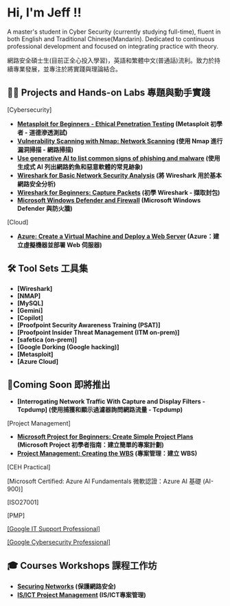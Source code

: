 <h1>Hi, I'm Jeff !! </h1>

A master's student in Cyber Security (currently studying full-time), fluent in both English and Traditional Chinese(Mandarin). Dedicated to continuous professional development and focused on integrating practice with theory.



網路安全碩士生(目前正全心投入學習)，英語和繁體中文(普通話)流利。致力於持續專業發展，並專注於將實踐與理論結合。

<h2>👨‍💻 Projects and Hands-on Labs 專題與動手實踐</h2>

[Cybersecurity]
- <b>[Metasploit for Beginners - Ethical Penetration Testing](https://github.com/AlmostNeverDone/Project-Metasploit-for-Beginners-Ethical-Penetration-Testing)  (Metasploit 初學者 - 道德滲透測試)</b>
- <b>[Vulnerability Scanning with Nmap: Network Scanning](https://github.com/AlmostNeverDone/Project-Vulnerability-Scanning-with-Nmap-Network-Scanning) (使用 Nmap 進行漏洞掃描 - 網路掃描)</b>
- <b>[Use generative AI to list common signs of phishing and malware](https://github.com/AlmostNeverDone/Project-Use-generative-AI-to-list-common-signs-of-phishing-and-malware) (使用生成式 AI 列出網路釣魚和惡意軟體的常見跡象)</b>
- <b>[Wireshark for Basic Network Security Analysis](https://github.com/AlmostNeverDone/Project-Wireshark-for-Basic-Network-Security-Analysis/tree/main) (將 Wireshark 用於基本網路安全分析)</b>
- <b>[Wireshark for Beginners: Capture Packets](https://github.com/AlmostNeverDone/Project-Wireshark-for-Beginners-Capture-Packets) (初學 Wireshark - 擷取封包)</b>
- <b>[Microsoft Windows Defender and Firewall](https://github.com/AlmostNeverDone/Project-Microsoft-Windows-Defender-and-Firewall) (Microsoft Windows Defender 與防火牆)</b>

[Cloud]
- <b>[Azure: Create a Virtual Machine and Deploy a Web Server](https://github.com/AlmostNeverDone/AZ101) (Azure：建立虛擬機器並部署 Web 伺服器)</b>


<h2>🛠 Tool Sets 工具集</h2>

- <b>[Wireshark]</b>
- <b>[NMAP]</b>
- <b>[MySQL]</b>
- <b>[Gemini]</b>
- <b>[Copilot]</b>
- <b>[Proofpoint Security Awareness Training (PSAT)]</b>
- <b>[Proofpoint Insider Threat Management (ITM on-prem)]</b>
- <b>[safetica (on-prem)]</b>
- <b>[Google Dorking (Google hacking)]</b>
- <b>[Metasploit]</b>
- <b>[Azure Cloud]</b>


<h2>📝Coming Soon 即將推出</h2>


- <b>[Interrogating Network Traffic With Capture and Display Filters - Tcpdump] (使用捕獲和顯示過濾器詢問網路流量 - Tcpdump)</b>

[Project Management]
- <b>[Microsoft Project for Beginners: Create Simple Project Plans](https://github.com/AlmostNeverDone/Microsoft-Project-for-Beginners-Create-Simple-Project-Plans) (Microsoft Project 初學者指南：建立簡單的專案計劃)</b>
- <b>[Project Management: Creating the WBS](https://github.com/AlmostNeverDone/Project-Management-Creating-the-WBS) (專案管理：建立 WBS)</b>



[CEH Practical]


[Microsoft Certified: Azure AI Fundamentals 微軟認證：Azure AI 基礎 (AI-900)] </b>

[ISO27001] </b>

[PMP] </b>

[[Google IT Support Professional]](https://coursera.org/verify/professional-cert/GWDPHD4P8TDJ)

[[Google Cybersecurity Professional]](https://coursera.org/verify/professional-cert/SWUXJAL4M678)</b>

<h2>🎓 Courses Workshops 課程工作坊</h2>

- <b>[Securing Networks]() (保護網路安全)</b>
- <b>[IS/ICT Project Management]() (IS/ICT專案管理)</b>


